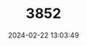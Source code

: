 ---
title: "3852"
category: "Carcharhinus obscurus"
draft: false
date: 2024-02-22 13:03:49
languages:
  English: ["Dusky Shark"]
---